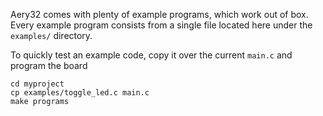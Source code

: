 Aery32 comes with plenty of example programs, which work out of box. Every example program consists from a single file located here under the `examples/` directory.

To quickly test an example code, copy it over the current `main.c` and program the board

    cd myproject
    cp examples/toggle_led.c main.c
    make programs
